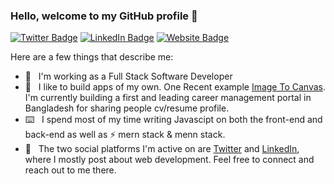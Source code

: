 ### Hello, welcome to my GitHub profile 👋

[![Twitter Badge](https://img.shields.io/badge/-@irashad42-1ca0f1?style=flat-square&labelColor=1ca0f1&logo=twitter&logoColor=white&link=https://twitter.com/irashad42)](https://twitter.com/irashad42) [![LinkedIn Badge](https://img.shields.io/badge/rashadul-islam12345?style=flat-square&logo=Linkedin&logoColor=white&link=https://www.linkedin.com/in/rashadul-islam12345/)](https://www.linkedin.com/in/rashadul-islam12345/) [![Website Badge](https://img.shields.io/badge/-eahearatan.herokuapp.com-0d3b73?style=flat-square&logo=website&logoColor=white&link=https://eahearatan.herokuapp.com/)](https://eahearatan.herokuapp.com/)

Here are a few things that describe me:

- 💼&nbsp;&nbsp; I'm working as a Full Stack Software Developer
- 📱&nbsp;&nbsp; I like to build apps of my own. One Recent example [Image To Canvas](https://imagetocanvas.vercel.app/). I'm currently building a first and leading career management portal in Bangladesh for sharing people cv/resume profile.
- ⌨️&nbsp;&nbsp; I spend most of my time writing Javascipt on both the front-end and back-end as well as ⚡ mern stack & menn stack.
- 💬&nbsp;&nbsp; The two social platforms I'm active on are [Twitter](https://twitter.com/irashad42) and [LinkedIn](https://www.linkedin.com/in/rashadul-islam12345/), where I mostly post about web development. Feel free to connect and reach out to me there.
